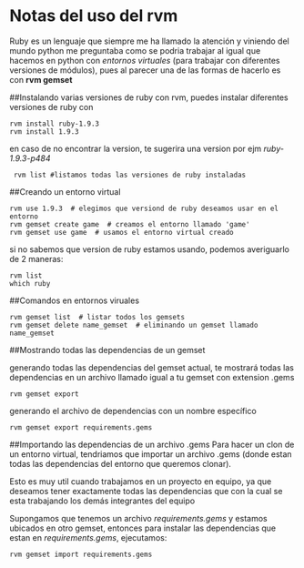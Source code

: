 Notas del uso del rvm
====================
Ruby es un lenguaje que siempre me ha llamado la atención y viniendo del mundo python me preguntaba como se podria trabajar al igual que hacemos en python con *entornos virtuales* (para trabajar con  diferentes versiones de módulos), pues  al parecer una de las formas de hacerlo es con **rvm gemset**


##Instalando varias versiones de ruby
con rvm, puedes instalar diferentes versiones de ruby con

    rvm install ruby-1.9.3
    rvm install 1.9.3

en caso de no encontrar la version, te sugerira una version por ejm *ruby-1.9.3-p484*

     rvm list #listamos todas las versiones de ruby instaladas
     
##Creando un entorno virtual

    rvm use 1.9.3  # elegimos que versiond de ruby deseamos usar en el entorno
    rvm gemset create game  # creamos el entorno llamado 'game'
    rvm gemset use game  # usamos el entorno virtual creado


si no sabemos que version de ruby estamos usando, podemos averiguarlo de 2 maneras:

    rvm list
    which ruby
    

##Comandos en entornos viruales

    rvm gemset list  # listar todos los gemsets
    rvm gemset delete name_gemset  # eliminando un gemset llamado name_gemset
    
##Mostrando todas las dependencias de un gemset

generando todas las dependencias del gemset actual, te mostrará todas las dependencias en un archivo llamado igual a tu gemset con extension .gems

    rvm gemset export
    
generando el archivo de dependencias con un nombre específico

    rvm gemset export requirements.gems
    
##Importando las dependencias de un archivo .gems
Para hacer un clon de un entorno virtual, tendriamos que importar un archivo .gems (donde estan todas las dependencias del entorno que queremos clonar).

Esto es muy util cuando trabajamos en un proyecto en equipo, ya que deseamos tener exactamente todas las dependencias que con la cual se esta trabajando los demás integrantes del equipo

Supongamos que tenemos un archivo *requirements.gems* y estamos ubicados en otro gemset, entonces para instalar las dependencias que estan en *requirements.gems*, ejecutamos:

    rvm gemset import requirements.gems

    
    

    
    